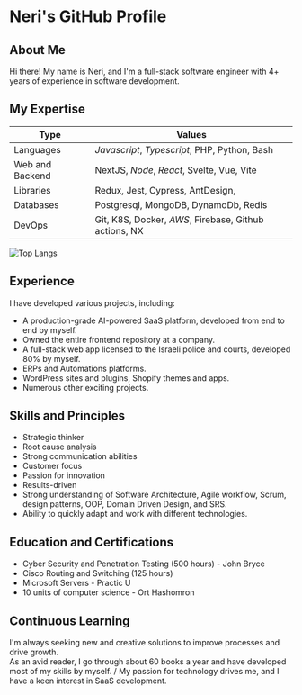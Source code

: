 # Neri's GitHub Profile

## About Me
Hi there! My name is Neri, and I'm a full-stack software engineer with 4+ years of experience in software development.
## My Expertise

| Type            | Values    |
| -------------   | -------------  |
| Languages       | *Javascript*, *Typescript*, PHP, Python, Bash      |
| Web and Backend | NextJS, *Node*, *React*, Svelte, Vue, Vite         |
| Libraries       | Redux, Jest, Cypress, AntDesign,               |
| Databases       | Postgresql, MongoDB, DynamoDb, Redis           |
| DevOps          | Git, K8S, Docker, *AWS*, Firebase, Github actions, NX |

![Top Langs](https://github-readme-stats.vercel.app/api/top-langs/?username=NeriRos&layout=compact&langs_count=5)

## Experience

I have developed various projects, including:

- A production-grade AI-powered SaaS platform, developed from end to end by myself.
- Owned the entire frontend repository at a company.
- A full-stack web app licensed to the Israeli police and courts, developed 80% by myself.
- ERPs and Automations platforms.
- WordPress sites and plugins, Shopify themes and apps.
- Numerous other exciting projects.

## Skills and Principles

- Strategic thinker
- Root cause analysis
- Strong communication abilities
- Customer focus
- Passion for innovation
- Results-driven
- Strong understanding of Software Architecture, Agile workflow, Scrum, design patterns, OOP, Domain Driven Design, and SRS.
- Ability to quickly adapt and work with different technologies.

## Education and Certifications

- Cyber Security and Penetration Testing (500 hours) - John Bryce
- Cisco Routing and Switching (125 hours)
- Microsoft Servers - Practic U
- 10 units of computer science - Ort Hashomron

## Continuous Learning
I'm always seeking new and creative solutions to improve processes and drive growth. \
As an avid reader, I go through about 60 books a year and have developed most of my skills by myself. /
My passion for technology drives me, and I have a keen interest in SaaS development.
